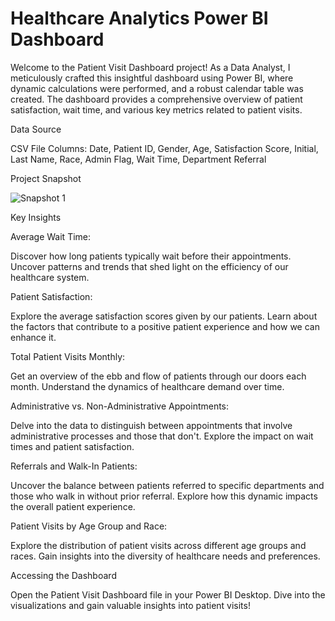 # Healthcare Analytics Power BI Dashboard

Welcome to the Patient Visit Dashboard project! As a Data Analyst, I meticulously crafted this insightful dashboard using Power BI, where dynamic calculations were performed, and a robust calendar table was created. The dashboard provides a comprehensive overview of patient satisfaction, wait time, and various key metrics related to patient visits.

Data Source

CSV File Columns:
Date, Patient ID, Gender, Age, Satisfaction Score, Initial, Last Name, Race, Admin Flag, Wait Time, Department Referral

Project Snapshot

![Snapshot 1](patient_visti_dashboard.png)

Key Insights

Average Wait Time:

Discover how long patients typically wait before their appointments.
Uncover patterns and trends that shed light on the efficiency of our healthcare system.

Patient Satisfaction:

Explore the average satisfaction scores given by our patients.
Learn about the factors that contribute to a positive patient experience and how we can enhance it.

Total Patient Visits Monthly:

Get an overview of the ebb and flow of patients through our doors each month.
Understand the dynamics of healthcare demand over time.

Administrative vs. Non-Administrative Appointments:

Delve into the data to distinguish between appointments that involve administrative processes and those that don't.
Explore the impact on wait times and patient satisfaction.

Referrals and Walk-In Patients:

Uncover the balance between patients referred to specific departments and those who walk in without prior referral.
Explore how this dynamic impacts the overall patient experience.

Patient Visits by Age Group and Race:

Explore the distribution of patient visits across different age groups and races.
Gain insights into the diversity of healthcare needs and preferences.

Accessing the Dashboard

Open the Patient Visit Dashboard file in your Power BI Desktop.
Dive into the visualizations and gain valuable insights into patient visits!
